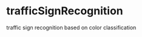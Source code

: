 trafficSignRecognition
======================

traffic sign recognition based on color classification